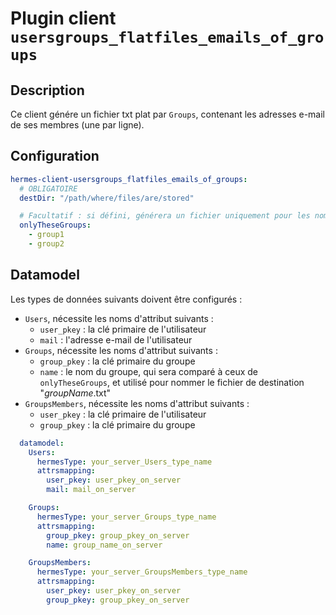 <!--
Hermes : Change Data Capture (CDC) tool from any source(s) to any target
Copyright (C) 2024 INSA Strasbourg

This file is part of Hermes.

Hermes is free software: you can redistribute it and/or modify
it under the terms of the GNU General Public License as published by
the Free Software Foundation, either version 3 of the License, or
(at your option) any later version.

Hermes is distributed in the hope that it will be useful,
but WITHOUT ANY WARRANTY; without even the implied warranty of
MERCHANTABILITY or FITNESS FOR A PARTICULAR PURPOSE. See the
GNU General Public License for more details.

You should have received a copy of the GNU General Public License
along with Hermes. If not, see <https://www.gnu.org/licenses/>.
-->

# Plugin client `usersgroups_flatfiles_emails_of_groups`

## Description

Ce client génére un fichier txt plat par `Groups`, contenant les adresses e-mail de ses membres (une par ligne).

## Configuration

```yaml
hermes-client-usersgroups_flatfiles_emails_of_groups:
  # OBLIGATOIRE
  destDir: "/path/where/files/are/stored"

  # Facultatif : si défini, générera un fichier uniquement pour les noms de groupe spécifiés dans cette liste
  onlyTheseGroups:
    - group1
    - group2
```

## Datamodel

Les types de données suivants doivent être configurés :

- `Users`, nécessite les noms d'attribut suivants :
  - `user_pkey` : la clé primaire de l'utilisateur
  - `mail` : l'adresse e-mail de l'utilisateur
- `Groups`, nécessite les noms d'attribut suivants :
  - `group_pkey` : la clé primaire du groupe
  - `name` : le nom du groupe, qui sera comparé à ceux de `onlyTheseGroups`, et utilisé pour nommer le fichier de destination "*groupName*.txt"
- `GroupsMembers`, nécessite les noms d'attribut suivants :
  - `user_pkey` : la clé primaire de l'utilisateur
  - `group_pkey` : la clé primaire du groupe

```yaml
  datamodel:
    Users:
      hermesType: your_server_Users_type_name
      attrsmapping:
        user_pkey: user_pkey_on_server
        mail: mail_on_server

    Groups:
      hermesType: your_server_Groups_type_name
      attrsmapping:
        group_pkey: group_pkey_on_server
        name: group_name_on_server

    GroupsMembers:
      hermesType: your_server_GroupsMembers_type_name
      attrsmapping:
        user_pkey: user_pkey_on_server
        group_pkey: group_pkey_on_server
```
